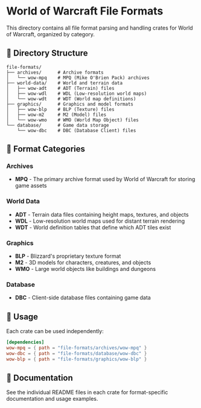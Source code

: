 # World of Warcraft File Formats

This directory contains all file format parsing and handling crates for World of
Warcraft, organized by category.

## 📂 Directory Structure

```text
file-formats/
├── archives/      # Archive formats
│   └── wow-mpq    # MPQ (Mike O'Brien Pack) archives
├── world-data/    # World and terrain data
│   ├── wow-adt    # ADT (Terrain) files
│   ├── wow-wdl    # WDL (Low-resolution world maps)
│   └── wow-wdt    # WDT (World map definitions)
├── graphics/      # Graphics and model formats
│   ├── wow-blp    # BLP (Texture) files
│   ├── wow-m2     # M2 (Model) files
│   └── wow-wmo    # WMO (World Map Object) files
└── database/      # Game data storage
    └── wow-dbc    # DBC (Database Client) files
```

## 🎯 Format Categories

### Archives

- **MPQ** - The primary archive format used by World of Warcraft for storing game
  assets

### World Data

- **ADT** - Terrain data files containing height maps, textures, and objects
- **WDL** - Low-resolution world maps used for distant terrain rendering
- **WDT** - World definition tables that define which ADT tiles exist

### Graphics

- **BLP** - Blizzard's proprietary texture format
- **M2** - 3D models for characters, creatures, and objects
- **WMO** - Large world objects like buildings and dungeons

### Database

- **DBC** - Client-side database files containing game data

## 🔧 Usage

Each crate can be used independently:

```toml
[dependencies]
wow-mpq = { path = "file-formats/archives/wow-mpq" }
wow-dbc = { path = "file-formats/database/wow-dbc" }
wow-blp = { path = "file-formats/graphics/wow-blp" }
```

## 📖 Documentation

See the individual README files in each crate for format-specific documentation
and usage examples.
